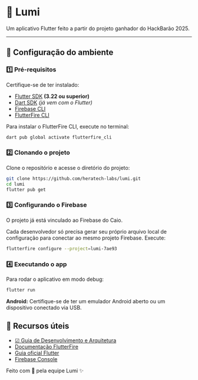 # 🚀 Lumi

Um aplicativo Flutter feito a partir do projeto ganhador do HackBarão 2025.

-----

## 🧩 Configuração do ambiente

### 1️⃣ Pré-requisitos

Certifique-se de ter instalado:

  - [Flutter SDK](https://flutter.dev/docs/get-started/install) **(3.22 ou superior)**
  - [Dart SDK](https://dart.dev/get-dart) *(já vem com o Flutter)*
  - [Firebase CLI](https://firebase.google.com/docs/cli)
  - [FlutterFire CLI](https://firebase.flutter.dev/docs/cli/)

Para instalar o FlutterFire CLI, execute no terminal:

```bash
dart pub global activate flutterfire_cli
```

### 2️⃣ Clonando o projeto

Clone o repositório e acesse o diretório do projeto:

```bash
git clone https://github.com/heratech-labs/lumi.git
cd lumi
flutter pub get
```

### 3️⃣ Configurando o Firebase

O projeto já está vinculado ao Firebase do Caio.

Cada desenvolvedor só precisa gerar seu próprio arquivo local de configuração para conectar ao mesmo projeto Firebase.
Execute:

```bash
flutterfire configure --project=lumi-7ae93
```

### 4️⃣ Executando o app

Para rodar o aplicativo em modo debug:

```bash
flutter run
```

**Android:**
Certifique-se de ter um emulador Android aberto ou um dispositivo conectado via USB.

## 🔗 Recursos úteis

  - [☑ Guia de Desenvolvimento e Arquitetura](devGuide.md)
  - [Documentação FlutterFire](https://firebase.flutter.dev/docs/overview)
  - [Guia oficial Flutter](https://flutter.dev/docs)
  - [Firebase Console](https://console.firebase.google.com/)

Feito com 💙 pela equipe Lumi ✨
